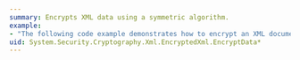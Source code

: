 ```yaml
---
summary: Encrypts XML data using a symmetric algorithm.
example:
- "The following code example demonstrates how to encrypt an XML document using a symmetric key. This example does not include any key information in the encrypted XML document.  \n  \n [!code-cpp[Cryptography.XML.XMLEncMinimalDecryptData#1](~/samples/snippets/cpp/VS_Snippets_CLR/Cryptography.XML.XMLEncMinimalDecryptData/CPP/Cryptography.XML.XMLEncMinimalDecryptData.cpp#1)]\n [!code-csharp[Cryptography.XML.XMLEncMinimalDecryptData#1](~/samples/snippets/csharp/VS_Snippets_CLR/Cryptography.XML.XMLEncMinimalDecryptData/CS/sample.cs#1)]\n [!code-vb[Cryptography.XML.XMLEncMinimalDecryptData#1](~/samples/snippets/visualbasic/VS_Snippets_CLR/Cryptography.XML.XMLEncMinimalDecryptData/VB/sample.vb#1)]  \n  \n The following code example demonstrates how to encrypt an XML document using a symmetric key. This example embeds a key name in the encrypted XML document that the decrypting method uses to find the appropriate decryption key.  \n  \n [!code-cpp[Cryptography.XML.XMLEncMapKey#1](~/samples/snippets/cpp/VS_Snippets_CLR/Cryptography.XML.XMLEncMapKey/CPP/Cryptography.XML.XMLEncMapKey.cpp#1)]\n [!code-csharp[Cryptography.XML.XMLEncMapKey#1](~/samples/snippets/csharp/VS_Snippets_CLR/Cryptography.XML.XMLEncMapKey/CS/sample.cs#1)]\n [!code-vb[Cryptography.XML.XMLEncMapKey#1](~/samples/snippets/visualbasic/VS_Snippets_CLR/Cryptography.XML.XMLEncMapKey/VB/sample.vb#1)]  \n  \n The following code example demonstrates how to encrypt an XML document using an asymmetric key. This example creates a symmetric session key to encrypt the document and then uses the asymmetric key to embed an encrypted version of the session key into the XML document.  \n  \n [!code-cpp[Cryptography.XML.XMLEncImbedKey#1](~/samples/snippets/cpp/VS_Snippets_CLR/Cryptography.XML.XMLEncImbedKey/CPP/sample.cpp#1)]\n [!code-csharp[Cryptography.XML.XMLEncImbedKey#1](~/samples/snippets/csharp/VS_Snippets_CLR/Cryptography.XML.XMLEncImbedKey/CS/sample.cs#1)]\n [!code-vb[Cryptography.XML.XMLEncImbedKey#1](~/samples/snippets/visualbasic/VS_Snippets_CLR/Cryptography.XML.XMLEncImbedKey/VB/sample.vb#1)]"
uid: System.Security.Cryptography.Xml.EncryptedXml.EncryptData*
---
```


